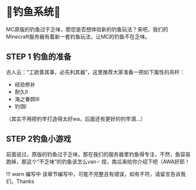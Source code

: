 # 🎣钓鱼系统🎣

MC原版的钓鱼过于乏味，那您是否想体验新的钓鱼玩法？来吧，我们的Minecraft服务器有着新一套钓鱼玩法，让MC的钓鱼不在乏味。

## STEP 1 钓鱼的准备
古人云：“工欲善其事，必先利其器”，这里推荐大家准备一把如下属性的吊杆：
                
- 经验修补
- 耐久II
- 海之眷顾III
- 钓饵I

（其实不用把钓竿打造得太好wa，后面还有更好的钓竿滴...）

## STEP 2钓鱼小游戏

前面说过，原版的钓鱼过于乏味，那在我们的服务器里钓鱼得专注，不然，鱼容易跑掉，那这个“不乏味”的钓鱼该怎么van♂ 捏，南瓜来给你介绍下吧（AWA好耶！

!!! warn 编写中
    该章节编写中，可能不完整且有错误，如有不符，请留言告诉我们，Thanks 